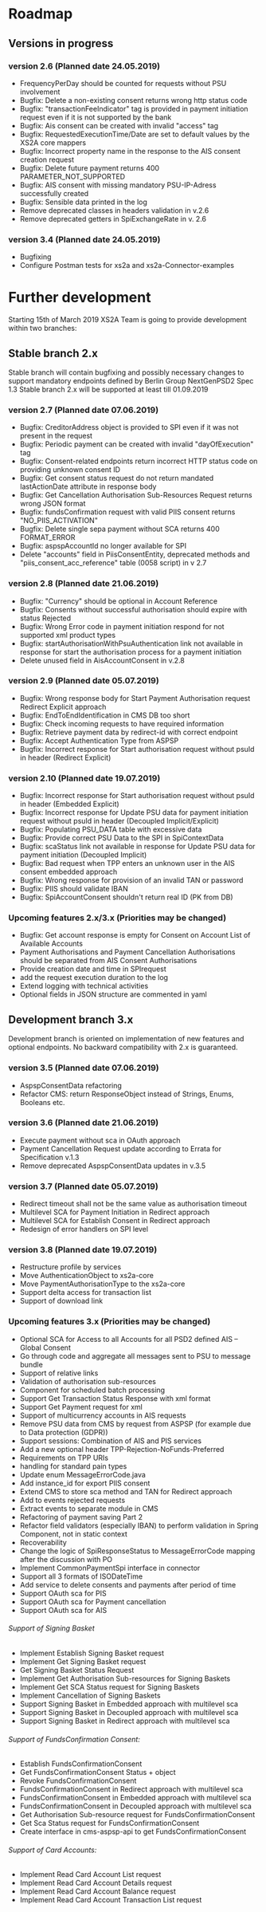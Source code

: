 # Roadmap

## Versions in progress

### version 2.6 (Planned date 24.05.2019)
- FrequencyPerDay should be counted for requests without PSU involvement  
- Bugfix: Delete a non-existing consent returns wrong http status code
- Bugfix: "transactionFeeIndicator" tag is provided in payment initiation request even if it is not supported by the bank 
- Bugfix: Ais consent can be created with invalid "access" tag 
- Bugfix: RequestedExecutionTime/Date are set to default values by the XS2A core mappers
- Bugfix: Incorrect property name in the response to the AIS consent creation request 
- Bugfix: Delete future payment returns 400 PARAMETER_NOT_SUPPORTED
- Bugfix: AIS consent with missing mandatory PSU-IP-Adress successfully created
- Bugfix: Sensible data printed in the log
- Remove deprecated classes in headers validation in v.2.6 
- Remove deprecated getters in SpiExchangeRate in v. 2.6 

### version 3.4 (Planned date 24.05.2019)
- Bugfixing
- Configure Postman tests for xs2a and xs2a-Connector-examples

# Further development
Starting 15th of March 2019 XS2A Team is going to provide development within two branches:

## Stable branch 2.x
Stable branch will contain bugfixing and possibly necessary changes to support mandatory endpoints defined by Berlin Group NextGenPSD2 Spec 1.3
Stable branch 2.x will be supported at least till 01.09.2019


### version 2.7 (Planned date 07.06.2019)
- Bugfix: CreditorAddress object is provided to SPI even if it was not present in the request
- Bugfix: Periodic payment can be created with invalid "dayOfExecution" tag 
- Bugfix: Consent-related endpoints return incorrect HTTP status code on providing unknown consent ID
- Bugfix: Get consent status request do not return mandated lastActionDate attribute in response body
- Bugfix: Get Cancellation Authorisation Sub-Resources Request returns wrong JSON format
- Bugfix: fundsConfirmation request with valid PIIS consent returns "NO_PIIS_ACTIVATION"
- Bugfix: Delete single sepa payment without SCA returns 400 FORMAT_ERROR
- Bugfix: aspspAccountId no longer available for SPI 
- Delete "accounts" field in PiisConsentEntity, deprecated methods and "piis_consent_acc_reference" table (0058 script) in v 2.7 

### version 2.8 (Planned date 21.06.2019)
- Bugfix: "Currency" should be optional in Account Reference
- Bugfix: Consents without successful authorisation should expire with status Rejected
- Bugfix: Wrong Error code in payment initiation respond for not supported xml product types 
- Bugfix: startAuthorisationWithPsuAuthentication link not available in response for start the authorisation process for a payment initiation 
- Delete unused field in AisAccountConsent in v.2.8 

### version 2.9 (Planned date 05.07.2019)
- Bugfix: Wrong response body for Start Payment Authorisation request Redirect Explicit approach
- Bugfix: EndToEndIdentification in CMS DB too short
- Bugfix: Check incoming requests to have required information
- Bugfix: Retrieve payment data by redirect-id with correct endpoint
- Bugfix: Accept Authentication Type from ASPSP
- Bugfix: Incorrect response for Start authorisation request without psuId in header (Redirect Explicit)


### version 2.10 (Planned date 19.07.2019)
- Bugfix: Incorrect response for Start authorisation request without psuId in header (Embedded Explicit) 
- Bugfix: Incorrect response for Update PSU data for payment initiation request without psuId in header (Decoupled Implicit/Explicit) 
- Bugfix: Populating PSU_DATA table with excessive data
- Bugfix: Provide correct PSU Data to the SPI in SpiContextData
- Bugfix: scaStatus link not available in response for Update PSU data for payment initiation (Decoupled Implicit) 
- Bugfix: Bad request when TPP enters an unknown user in the AIS consent embedded approach
- Bugfix: Wrong response for provision of an invalid TAN or password 
- Bugfix: PIIS should validate IBAN 
- Bugfix: SpiAccountConsent shouldn't return real ID (PK from DB)

### Upcoming features 2.x/3.x (Priorities may be changed)
- Bugfix: Get account response is empty for Consent on Account List of Available Accounts 
- Payment Authorisations and Payment Cancellation Authorisations should be separated from AIS Consent Authorisations 
- Provide creation date and time in SPIrequest 
- add the request execution duration to the log 
- Extend logging with technical activities 
- Optional fields in JSON structure are commented in yaml 
 

## Development branch 3.x
Development branch is oriented on implementation of new features and optional endpoints.
No backward compatibility with 2.x is guaranteed.

### version 3.5 (Planned date 07.06.2019)
- AspspConsentData refactoring 
- Refactor CMS: return ResponseObject instead of Strings, Enums, Booleans etc.

### version 3.6 (Planned date 21.06.2019)
- Execute payment without sca in OAuth approach 
- Payment Cancellation Request update according to Errata for Specification v.1.3
- Remove deprecated AspspConsentData updates in v.3.5 

### version 3.7 (Planned date 05.07.2019)
- Redirect timeout shall not be the same value as authorisation timeout 
- Multilevel SCA for Payment Initiation in Redirect approach
- Multilevel SCA for Establish Consent in Redirect approach 
- Redesign of error handlers on SPI level

### version 3.8 (Planned date 19.07.2019)
- Restructure profile by services 
- Move AuthenticationObject to xs2a-core 
- Move PaymentAuthorisationType to the xs2a-core 
- Support delta access for transaction list 
- Support of download link 

### Upcoming features 3.x (Priorities may be changed)
- Optional SCA for Access to all Accounts for all PSD2 defined AIS – Global Consent 
- Go through code and aggregate all messages sent to PSU to message bundle 
- Support of relative links 
- Validation of authorisation sub-resources  
- Component for scheduled batch processing 
- Support Get Transaction Status Response with xml format 
- Support Get Payment request for xml 
- Support of multicurrency accounts in AIS requests 
- Remove PSU data from CMS by request from ASPSP (for example due to Data protection (GDPR)) 
- Support sessions: Combination of AIS and PIS services
- Add a new optional header TPP-Rejection-NoFunds-Preferred 
- Requirements on TPP URIs  
- handling for standard pain types 
- Update enum MessageErrorCode.java 
- Add instance_id for export PIIS consent 
- Extend CMS to store sca method and TAN for Redirect approach 
- Add to events rejected requests 
- Extract events to separate module in CMS 
- Refactoring of payment saving Part 2 
- Refactor field validators (especially IBAN) to perform validation in Spring Component, not in static context 
- Recoverability 
- Change the logic of SpiResponseStatus to MessageErrorCode mapping after the discussion with PO 
- Implement CommonPaymentSpi interface in connector 
- Support all 3 formats of ISODateTime 
- Add service to delete consents and payments after period of time 
- Support OAuth sca for PIS
- Support OAuth sca for Payment cancellation
- Support OAuth sca for AIS 

###### Support of Signing Basket
- Implement Establish Signing Basket request
- Implement Get Signing Basket request
- Get Signing Basket Status Request
- Implement Get Authorisation Sub-resources for Signing Baskets
- Implement Get SCA Status request for Signing Baskets
- Implement Cancellation of Signing Baskets
- Support Signing Basket in Embedded approach with multilevel sca
- Support Signing Basket in Decoupled approach with multilevel sca
- Support Signing Basket in Redirect approach with multilevel sca


###### Support of FundsConfirmation Consent:
- Establish FundsConfirmationConsent 
- Get FundsConfirmationConsent Status + object
- Revoke FundsConfirmationConsent
- FundsConfirmationConsent in Redirect approach with multilevel sca
- FundsConfirmationConsent in Embedded approach with multilevel sca
- FundsConfirmationConsent in Decoupled approach with multilevel sca
- Get Authorisation Sub-resource request for FundsConfirmationConsent
- Get Sca Status request for FundsConfirmationConsent 
- Create interface in cms-aspsp-api to get FundsConfirmationConsent 

###### Support of Card Accounts:
- Implement Read Card Account List request
- Implement Read Card Account Details request
- Implement Read Card Account Balance request
- Implement Read Card Account Transaction List request
